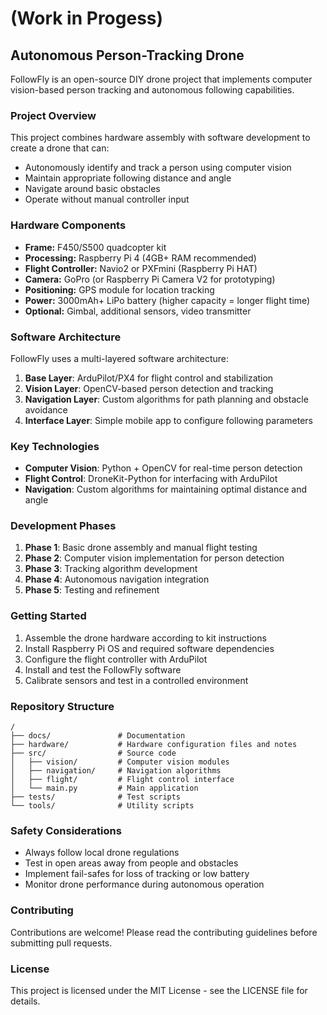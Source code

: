 # (Work in Progess)

## Autonomous Person-Tracking Drone

FollowFly is an open-source DIY drone project that implements computer vision-based person tracking and autonomous following capabilities.

### Project Overview

This project combines hardware assembly with software development to create a drone that can:
- Autonomously identify and track a person using computer vision
- Maintain appropriate following distance and angle
- Navigate around basic obstacles
- Operate without manual controller input

### Hardware Components

- **Frame:** F450/S500 quadcopter kit
- **Processing:** Raspberry Pi 4 (4GB+ RAM recommended)
- **Flight Controller:** Navio2 or PXFmini (Raspberry Pi HAT)
- **Camera:** GoPro (or Raspberry Pi Camera V2 for prototyping)
- **Positioning:** GPS module for location tracking
- **Power:** 3000mAh+ LiPo battery (higher capacity = longer flight time)
- **Optional:** Gimbal, additional sensors, video transmitter

### Software Architecture

FollowFly uses a multi-layered software architecture:

1. **Base Layer**: ArduPilot/PX4 for flight control and stabilization
2. **Vision Layer**: OpenCV-based person detection and tracking
3. **Navigation Layer**: Custom algorithms for path planning and obstacle avoidance
4. **Interface Layer**: Simple mobile app to configure following parameters

### Key Technologies

- **Computer Vision**: Python + OpenCV for real-time person detection
- **Flight Control**: DroneKit-Python for interfacing with ArduPilot
- **Navigation**: Custom algorithms for maintaining optimal distance and angle

### Development Phases

1. **Phase 1**: Basic drone assembly and manual flight testing
2. **Phase 2**: Computer vision implementation for person detection
3. **Phase 3**: Tracking algorithm development
4. **Phase 4**: Autonomous navigation integration
5. **Phase 5**: Testing and refinement

### Getting Started

1. Assemble the drone hardware according to kit instructions
2. Install Raspberry Pi OS and required software dependencies
3. Configure the flight controller with ArduPilot
4. Install and test the FollowFly software
5. Calibrate sensors and test in a controlled environment

### Repository Structure

```
/
├── docs/               # Documentation
├── hardware/           # Hardware configuration files and notes
├── src/                # Source code
│   ├── vision/         # Computer vision modules
│   ├── navigation/     # Navigation algorithms
│   ├── flight/         # Flight control interface
│   └── main.py         # Main application
├── tests/              # Test scripts
└── tools/              # Utility scripts
```

### Safety Considerations

- Always follow local drone regulations
- Test in open areas away from people and obstacles
- Implement fail-safes for loss of tracking or low battery
- Monitor drone performance during autonomous operation

### Contributing

Contributions are welcome! Please read the contributing guidelines before submitting pull requests.

### License

This project is licensed under the MIT License - see the LICENSE file for details.
